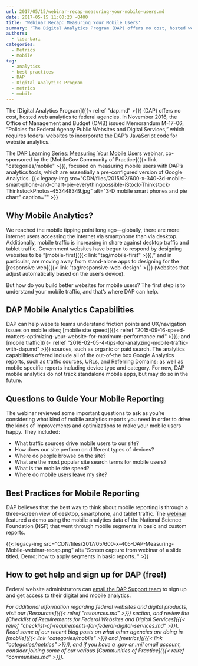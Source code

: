 ```yaml
---
url: 2017/05/15/webinar-recap-measuring-your-mobile-users.md
date: 2017-05-15 11:00:23 -0400
title: 'Webinar Recap: Measuring Your Mobile Users'
summary: 'The Digital Analytics Program (DAP) offers no cost, hosted web analytics to federal agencies. In November 2016, the Office of Management and Budget (OMB) issued Memorandum M-17-06, &ldquo;Policies for Federal Agency Public Websites and Digital Services,&rdquo; which requires federal websites to incorporate the DAP&rsquo;s JavaScript code for website analytics. The DAP Learning Series: Measuring Your'
authors:
  - lisa-bari
categories:
  - Metrics
  - Mobile
tag:
  - analytics
  - best practices
  - DAP
  - Digital Analytics Program
  - metrics
  - mobile
---
```


The [Digital Analytics Program]({{< relref "dap.md" >}}) (DAP) offers no cost, hosted web analytics to federal agencies. In November 2016, the Office of Management and Budget (OMB) issued Memorandum M-17-06, “Policies for Federal Agency Public Websites and Digital Services,” which requires federal websites to incorporate the DAP’s JavaScript code for website analytics.

The [DAP Learning Series: Measuring Your Mobile Users](https://www.youtube.com/watch?v=DgSfm1wZvvE) webinar, co-sponsored by the [MobileGov Community of Practice]({{< link "categories/mobile" >}}), focused on measuring mobile users with DAP’s analytics tools, which are essentially a pre-configured version of Google Analytics. {{< legacy-img src="CDN/files/2015/03/600-x-340-3d-mobile-smart-phone-and-chart-pie-everythingpossible-iStock-Thinkstock-ThinkstockPhotos-453448349.jpg" alt="3-D mobile smart phones and pie chart" caption="" >}}

## Why Mobile Analytics?

We reached the mobile tipping point long ago—globally, there are more internet users accessing the internet via smartphone than via desktop. Additionally, mobile traffic is increasing in share against desktop traffic and tablet traffic. Government websites have begun to respond by designing websites to be “[mobile-first]({{< link "tag/mobile-first" >}}),” and in particular, are moving away from stand-alone apps to designing for the [responsive web]({{< link "tag/responsive-web-design" >}}) (websites that adjust automatically based on the user’s device).

But how do you build better websites for mobile users? The first step is to understand your mobile traffic, and that’s where DAP can help.

## DAP Mobile Analytics Capabilities

DAP can help website teams understand friction points and UX/navigation issues on mobile sites; [mobile site speed]({{< relref "2015-09-16-speed-matters-optimizing-your-website-for-maximum-performance.md" >}}); and [mobile traffic]({{< relref "2016-02-05-4-tips-for-analyzing-mobile-traffic-with-dap.md" >}}) sources, such as organic or paid search. The analytics capabilities offered include all of the out-of-the box Google Analytics reports, such as traffic sources, URLs, and Referring Domains; as well as mobile specific reports including device type and category. For now, DAP mobile analytics do not track standalone mobile apps, but may do so in the future.

## Questions to Guide Your Mobile Reporting

The webinar reviewed some important questions to ask as you’re considering what kind of mobile analytics reports you need in order to drive the kinds of improvements and optimizations to make your mobile users happy. They included:

  * What traffic sources drive mobile users to our site?
  * How does our site perform on different types of devices?
  * Where do people browse on the site?
  * What are the most popular site search terms for mobile users?
  * What is the mobile site speed?
  * Where do mobile users leave my site?

## Best Practices for Mobile Reporting

DAP believes that the best way to think about mobile reporting is through a three-screen view of desktop, smartphone, and tablet traffic. The [webinar](https://www.youtube.com/watch?v=DgSfm1wZvvE) featured a demo using the mobile analytics data of the National Science Foundation (NSF) that went through mobile segments in basic and custom reports.

{{< legacy-img src="CDN/files/2017/05/600-x-405-DAP-Measuring-Mobile-webinar-recap.png" alt="Screen capture from webinar of a slide titled, Demo: how to apply segments in basic reports. " >}}

## How to get help and sign up for DAP (free!)

Federal website administrators can [email the DAP Support team](mailto:dap@support.WHATEVER) to sign up and get access to their digital and mobile analytics.



_For additional information regarding federal websites and digital products, visit our [Resources]({{< relref "resources.md" >}}) section, and review the [Checklist of Requirements for Federal Websites and Digital Services]({{< relref "checklist-of-requirements-for-federal-digital-services.md" >}})._
_Read some of our recent blog posts on what other agencies are doing in [mobile]({{< link "categories/mobile" >}}) and [metrics](({{< link "categories/metrics" >}})), and if you have a .gov or .mil email account, consider joining some of our various [Communities of Practice]({{< relref "communities.md" >}})._
